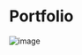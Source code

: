 # Portfolio
![image](https://github.com/user-attachments/assets/57be3143-88b9-4885-8abc-c9c3c8248731)
